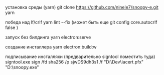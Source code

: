 установка среды (yarn)
git clone https://github.com/ninele7/snoopy-e.git
yarn

победа над lf/crlf
yarn lint --fix
(может быть еще git config core.autocrlf false )

запуск без билдинга
yarn electron:serve

создание инсталлера
yarn electron:build:w

подписывание инсталляхи (предварительно signtool поместить туда)
signtool.exe sign /fd sha256 /p sjwDS9dh3s1 /f "D:\Dev\iacert.pfx" "D:\snoopy.exe"
